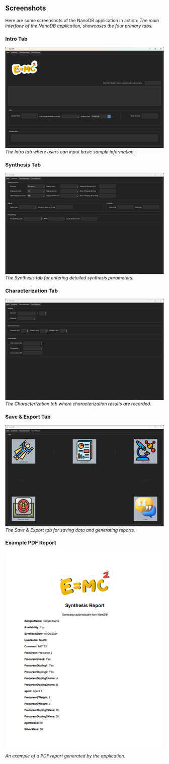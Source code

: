 ## Screenshots

Here are some screenshots of the NanoDB application in action:
*The main interface of the NanoDB application, showcases the four primary tabs.*

### Intro Tab

![Intro Tab](./screenshots/intro_tab.png)
*The Intro tab where users can input basic sample information.*

### Synthesis Tab

![Synthesis Tab](./screenshots/synthesis_tab.png)
*The Synthesis tab for entering detailed synthesis parameters.*

### Characterization Tab

![Characterization Tab](./screenshots/characterization_tab.png)
*The Characterization tab where characterization results are recorded.*

### Save & Export Tab

![Save & Export Tab](./screenshots/save_export_tab.png)
*The Save & Export tab for saving data and generating reports.*

### Example PDF Report

![PDF Report](./screenshots/pdf_report.png)

*An example of a PDF report generated by the application.*
